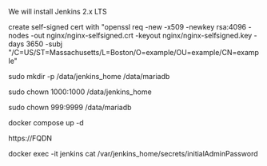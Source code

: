 We will install Jenkins 2.x LTS

create self-signed cert with "openssl req -new -x509 -newkey rsa:4096 -nodes -out nginx/nginx-selfsigned.crt -keyout nginx/nginx-selfsigned.key -days 3650 -subj "/C=US/ST=Massachusetts/L=Boston/O=example/OU=example/CN=example"

sudo mkdir -p /data/jenkins_home /data/mariadb

sudo chown 1000:1000 /data/jenkins_home

sudo chown 999:9999 /data/mariadb

docker compose up -d

https://FQDN

docker exec -it jenkins cat /var/jenkins_home/secrets/initialAdminPassword
